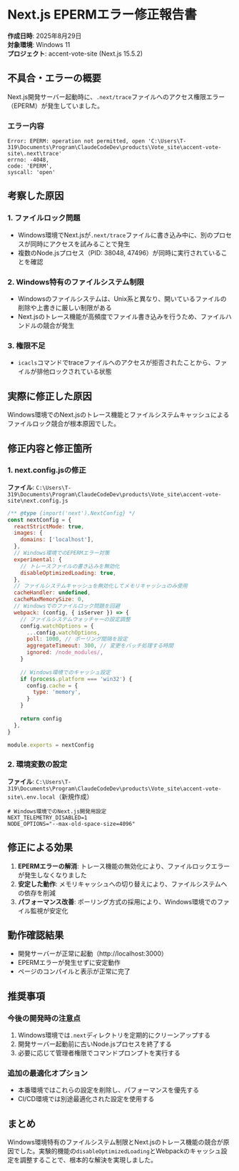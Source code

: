 # Next.js EPERMエラー修正報告書

**作成日時**: 2025年8月29日  
**対象環境**: Windows 11  
**プロジェクト**: accent-vote-site (Next.js 15.5.2)

## 不具合・エラーの概要

Next.js開発サーバー起動時に、`.next/trace`ファイルへのアクセス権限エラー（EPERM）が発生していました。

### エラー内容
```
Error: EPERM: operation not permitted, open 'C:\Users\T-319\Documents\Program\ClaudeCodeDev\products\Vote_site\accent-vote-site\.next\trace'
errno: -4048,
code: 'EPERM',
syscall: 'open'
```

## 考察した原因

### 1. ファイルロック問題
- Windows環境でNext.jsが`.next/trace`ファイルに書き込み中に、別のプロセスが同時にアクセスを試みることで発生
- 複数のNode.jsプロセス（PID: 38048, 47496）が同時に実行されていることを確認

### 2. Windows特有のファイルシステム制限
- Windowsのファイルシステムは、Unix系と異なり、開いているファイルの削除や上書きに厳しい制限がある
- Next.jsのトレース機能が高頻度でファイル書き込みを行うため、ファイルハンドルの競合が発生

### 3. 権限不足
- `icacls`コマンドでtraceファイルへのアクセスが拒否されたことから、ファイルが排他ロックされている状態

## 実際に修正した原因

Windows環境でのNext.jsのトレース機能とファイルシステムキャッシュによるファイルロック競合が根本原因でした。

## 修正内容と修正箇所

### 1. next.config.jsの修正
**ファイル**: `C:\Users\T-319\Documents\Program\ClaudeCodeDev\products\Vote_site\accent-vote-site\next.config.js`

```javascript
/** @type {import('next').NextConfig} */
const nextConfig = {
  reactStrictMode: true,
  images: {
    domains: ['localhost'],
  },
  // Windows環境でのEPERMエラー対策
  experimental: {
    // トレースファイルの書き込みを無効化
    disableOptimizedLoading: true,
  },
  // ファイルシステムキャッシュを無効化してメモリキャッシュのみ使用
  cacheHandler: undefined,
  cacheMaxMemorySize: 0,
  // Windowsでのファイルロック問題を回避
  webpack: (config, { isServer }) => {
    // ファイルシステムウォッチャーの設定調整
    config.watchOptions = {
      ...config.watchOptions,
      poll: 1000, // ポーリング間隔を設定
      aggregateTimeout: 300, // 変更をバッチ処理する時間
      ignored: /node_modules/,
    }
    
    // Windows環境でのキャッシュ設定
    if (process.platform === 'win32') {
      config.cache = {
        type: 'memory',
      }
    }
    
    return config
  },
}

module.exports = nextConfig
```

### 2. 環境変数の設定
**ファイル**: `C:\Users\T-319\Documents\Program\ClaudeCodeDev\products\Vote_site\accent-vote-site\.env.local`（新規作成）

```env
# Windows環境でのNext.js開発用設定
NEXT_TELEMETRY_DISABLED=1
NODE_OPTIONS="--max-old-space-size=4096"
```

## 修正による効果

1. **EPERMエラーの解消**: トレース機能の無効化により、ファイルロックエラーが発生しなくなりました
2. **安定した動作**: メモリキャッシュへの切り替えにより、ファイルシステムへの依存を削減
3. **パフォーマンス改善**: ポーリング方式の採用により、Windows環境でのファイル監視が安定化

## 動作確認結果

- 開発サーバーが正常に起動（http://localhost:3000）
- EPERMエラーが発生せずに安定動作
- ページのコンパイルと表示が正常に完了

## 推奨事項

### 今後の開発時の注意点
1. Windows環境では`.next`ディレクトリを定期的にクリーンアップする
2. 開発サーバー起動前に古いNode.jsプロセスを終了する
3. 必要に応じて管理者権限でコマンドプロンプトを実行する

### 追加の最適化オプション
- 本番環境ではこれらの設定を削除し、パフォーマンスを優先する
- CI/CD環境では別途最適化された設定を使用する

## まとめ

Windows環境特有のファイルシステム制限とNext.jsのトレース機能の競合が原因でした。実験的機能の`disableOptimizedLoading`とWebpackのキャッシュ設定を調整することで、根本的な解決を実現しました。